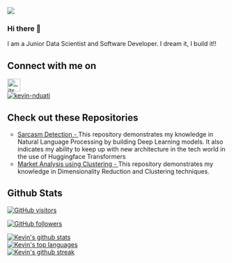 <img src="https://i.pinimg.com/originals/af/2d/fc/af2dfc088d58188b3d508eeb367b1c2e.gif">

### Hi there 👋
<p>
I am a Junior Data Scientist and Software Developer. I dream it, I build it!!
</p>

## Connect with me on 
<p align="left">
  <a href="https://twitter.com/_its_kamau">
<img align="center" src="https://github.com/mishmanners/MishManners/blob/master/socials/twitter%20(2).png" title = "Twitter" alt="_its_kamau" height="30" />  </a>
<br>
  <a href="https://linkedin.com/in/kevin-nduati/">
    <img src="https://img.shields.io/badge/LinkedIn-0077B5?logo=linkedin" alt="kevin-nduati"> 
  </a>
</p>

## Check out these Repositories
<p>
  <ul style="list-style-type:circle;">
    <li>
      <a href="https://github.com/Kevin-Nduati/Sarcasm-Detection">
        Sarcasm Detection -
      </a>
      This repository demonstrates my knowledge in Natural Language Processing by building Deep Learning models. It also indicates my ability to keep up with new architecture in the tech world in the use of Huggingface Transformers    
    </li>
    <li>
      <a href="https://github.com/Kevin-Nduati/Market-Analysis-using-Clustering">Market Analysis using Clustering - </a>
      This repository demonstrates my knowledge in Dimensionality Reduction and Clustering techniques. 

  </ul>
  

</p>



## Github Stats
[![GitHub visitors](https://visitor-badge.laobi.icu/badge?page_id=Kevin-Nduati)](https://github.com/Kevin-Nduati)<br>

[![GitHub followers](https://img.shields.io/github/followers/Kevin-Nduati?&logo=github)](https://github.com/Kevin-Nduati?tab=followers)<br>

[![Kevin's github stats](https://github-readme-stats.vercel.app/api?username=Kevin-Nduati&theme=blue-green)](https://github.com/Kevin-Nduati/github-readme-stats)<br>
[![Kevin's top languages](https://github-readme-stats.vercel.app/api/top-langs/?username=Kevin-Nduati&theme=blue-green)](https://github.com/Kevin-Nduati/github-readme-stats)<br>
[![Kevin's github streak](https://github-readme-streak-stats.herokuapp.com/?user=Kevin-Nduati&theme=blue-green)](https://github.com/Kevin-Nduati/github-readme-streak-stats)

